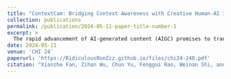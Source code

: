 ```yaml
---
title: "ContextCam: Bridging Context Awareness with Creative Human-AI Image Co-Creation"
collection: publications
permalink: /publication/2024-05-11-paper-title-number-1
excerpt: >
  The rapid advancement of AI-generated content (AIGC) promises to transform various aspects of human life significantly. This work particularly focuses on the potential of AIGC to revolutionize image creation, such as photography and self-expression. We introduce ContextCam, a novel human-AI image co-creation system that integrates context awareness with mainstream AIGC technologies like Stable Diffusion. ContextCam provides user's image creation process with inspiration by extracting relevant contextual data, and leverages Large Language Model-based (LLM) multi-agents to co-create images with the user. A study with 16 participants and 136 scenarios revealed that ContextCam was well-received, showcasing personalized and diverse outputs as well as interesting user behavior patterns. Participants provided positive feedback on their engagement and enjoyment when using ContextCam, and acknowledged its ability to inspire creativity.
date: 2024-05-11
venue: 'CHI 24'
paperurl: 'https://RidiculousRonZzz.github.io/files/chi24-240.pdf'
citation: "Xianzhe Fan, Zihan Wu, Chun Yu, Fenggui Rao, Weinan Shi, and Teng Tu. 2024. ContextCam: Bridging Context Awareness with Creative Human-AI Image Co-Creation. In Proceedings of the CHI Conference on Human Factors in Computing Systems (CHI '24), May 11–16, 2024, Honolulu, HI, USA. ACM, New York, NY, USA, 17 pages. https://doi.org/10.1145/3613904.3642129"
---
```

<!-- [Download paper here](https://ridiculousronzzz.github.io/files/chi24-240.pdf) -->
